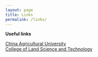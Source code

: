```yaml
---
layout: page
title: Links
permalink: /links/
---
```


**Useful links**

<a href="http://www.cau.edu.cn/" target="_blank">China Agricultural University</a>
<br>
<a href="http://clst.cau.edu.cn/" target="_blank">College of Land Science and Technology</a>
<br>


<br>
<br>
<br>
